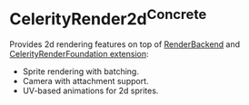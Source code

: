 # CelerityRender2d<sup>Concrete</sup>

Provides 2d rendering features on top of [RenderBackend](../RenderBackend/README.md)
and [CelerityRenderFoundation extension](../CelerityRenderFoundation/README.md):

- Sprite rendering with batching.
- Camera with attachment support.
- UV-based animations for 2d sprites.
